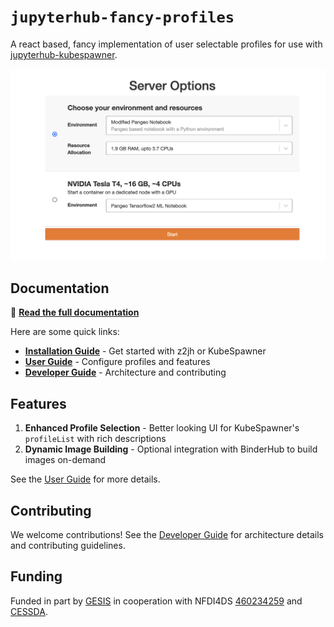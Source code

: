 # `jupyterhub-fancy-profiles`

A react based, fancy implementation of user selectable profiles
for use with [jupyterhub-kubespawner](https://github.com/jupyterhub/kubespawner).

![Screenshot showing an image selector](docs/images/ui.png)

## Documentation

📖 **[Read the full documentation](https://2i2c-org.github.io/jupyterhub-fancy-profiles/)**

Here are some quick links:

- **[Installation Guide](./docs/install.md)** - Get started with z2jh or KubeSpawner
- **[User Guide](./docs/guide.md)** - Configure profiles and features
- **[Developer Guide](./docs/develop.md)** - Architecture and contributing

## Features

1. **Enhanced Profile Selection** - Better looking UI for KubeSpawner's `profileList` with rich descriptions
2. **Dynamic Image Building** - Optional integration with BinderHub to build images on-demand

See the [User Guide](./docs/guide.md) for more details.

## Contributing

We welcome contributions! See the [Developer Guide](./docs/develop.md) for architecture details and contributing guidelines.

## Funding

Funded in part by [GESIS](http://notebooks.gesis.org) in cooperation with
NFDI4DS [460234259](https://gepris.dfg.de/gepris/projekt/460234259?context=projekt&task=showDetail&id=460234259&)
and [CESSDA](https://www.cessda.eu).
